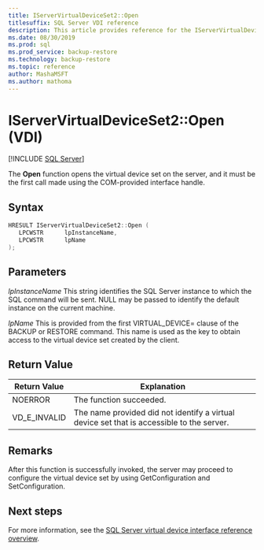 ```yaml
---
title: IServerVirtualDeviceSet2::Open
titlesuffix: SQL Server VDI reference
description: This article provides reference for the IServerVirtualDeviceSet2::Open command.
ms.date: 08/30/2019
ms.prod: sql
ms.prod_service: backup-restore
ms.technology: backup-restore
ms.topic: reference
author: MashaMSFT
ms.author: mathoma
---
```


# IServerVirtualDeviceSet2::Open (VDI)

[!INCLUDE [SQL Server](../../../includes/applies-to-version/sqlserver.md)]

The **Open** function opens the virtual device set on the server, and it must be the first call made using the COM-provided interface handle.

## Syntax

```c
HRESULT IServerVirtualDeviceSet2::Open (
   LPCWSTR      lpInstanceName,
   LPCWSTR      lpName
);
```

## Parameters

*lpInstanceName*
This string identifies the SQL Server instance to which the SQL command will be sent. NULL may be passed to identify the default instance on the current machine.

*lpName*
This is provided from the first VIRTUAL_DEVICE= clause of the BACKUP or RESTORE command. This name is used as the key to obtain access to the virtual device set created by the client.

## Return Value

|Return Value | Explanation |
|---|---|
| NOERROR | The function succeeded. |
| VD_E_INVALID | The name provided did not identify a virtual device set that is accessible to the server. |

## Remarks

After this function is successfully invoked, the server may proceed to configure the virtual device set by using GetConfiguration and SetConfiguration.

## Next steps

For more information, see the [SQL Server virtual device interface reference overview](reference-virtual-device-interface.md).